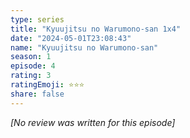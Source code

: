 ```yaml
---
type: series
title: "Kyuujitsu no Warumono-san 1x4"
date: "2024-05-01T23:08:43"
name: "Kyuujitsu no Warumono-san"
season: 1
episode: 4
rating: 3
ratingEmoji: ⭐️⭐️⭐️
share: false
---
```


_[No review was written for this episode]_
